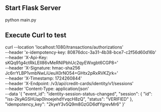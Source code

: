 ## Start Flask Server
python main.py


## Execute Curl to test
curl --location 'localhost:1080/transactions/authorizations' \
--header 'x-idempotency-key: 80876dcc-3a31-4b38-bce7-c2f56d60d16b' \
--header 'X-Api-Key: sKQq91g4ctRkLElI86vMeRNIPbhUc2qyEWxgbt6CGP8=' \
--header 'X-Signature: hmac-sha256 Jc6rrYLBP1vmbNwLiUeuX0rNO54+GHtx2pRxRVKZjrk=' \
--header 'X-Timestamp: 1724260844' \
--header 'X-Endpoint: /v3/api/credit-cards/identity/v1/sessions' \
--header 'Content-Type: application/json' \
--data '{
    "event_id": "identity-session-status-changed",
    "session": {
        "id": "iss-2kyAGSHUap0lnoejehdYvqcH8zQ",
        "status": "VERIFIED"
    },
    "idempotency_key": "2kyeY3v5Q9m8GzGD6dfYgrevMr6"
}'